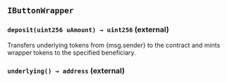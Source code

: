## `IButtonWrapper`

### `deposit(uint256 uAmount) → uint256` (external)

Transfers underlying tokens from {msg.sender} to the contract and
mints wrapper tokens to the specified beneficiary.

### `underlying() → address` (external)
